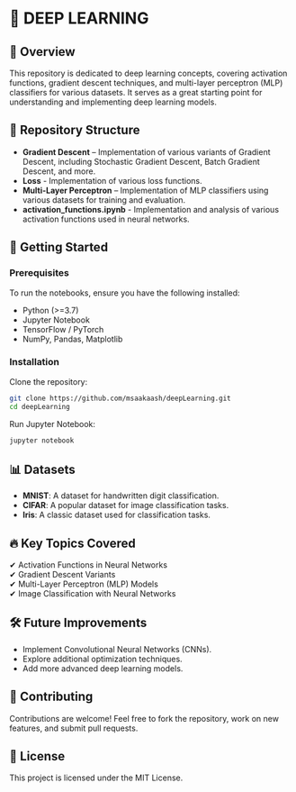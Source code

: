 # 🧠 DEEP LEARNING  

## 📌 Overview  
This repository is dedicated to deep learning concepts, covering activation functions, gradient descent techniques, and multi-layer perceptron (MLP) classifiers for various datasets. It serves as a great starting point for understanding and implementing deep learning models.  

## 📂 Repository Structure  

- **Gradient Descent** – Implementation of various variants of Gradient Descent, including Stochastic Gradient Descent, Batch Gradient Descent, and more.
- **Loss** - Implementation of various loss functions.
- **Multi-Layer Perceptron** – Implementation of MLP classifiers using various datasets for training and evaluation.
- **activation_functions.ipynb** -  Implementation and analysis of various activation functions used in neural networks.

## 🚀 Getting Started  

### Prerequisites  
To run the notebooks, ensure you have the following installed:  
- Python (>=3.7)  
- Jupyter Notebook  
- TensorFlow / PyTorch  
- NumPy, Pandas, Matplotlib  

### Installation  
Clone the repository:  
```bash
git clone https://github.com/msaakaash/deepLearning.git
cd deepLearning
```
Run Jupyter Notebook:  
```bash
jupyter notebook
```

## 📊 Datasets  
- **MNIST**: A dataset for handwritten digit classification.  
- **CIFAR**: A popular dataset for image classification tasks.  
- **Iris**: A classic dataset used for classification tasks.  


## 🔥 Key Topics Covered  
✔ Activation Functions in Neural Networks  
✔ Gradient Descent Variants  
✔ Multi-Layer Perceptron (MLP) Models  
✔ Image Classification with Neural Networks  

## 🛠️ Future Improvements  
- Implement Convolutional Neural Networks (CNNs).  
- Explore additional optimization techniques.  
- Add more advanced deep learning models.  

## 🤝 Contributing  
Contributions are welcome! Feel free to fork the repository, work on new features, and submit pull requests.  

## 📝 License  
This project is licensed under the MIT License.  

